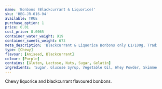 ```yaml
---
name: 'Bonbons (Blackcurrant & Liquorice)'
sku: 'HBG-JR-016-04'
available: TRUE
purchase_option: 1
price: 0.01
cost_price: 0.0065
container_water_weight: 919
container_sweets_weight: 673
meta_description: 'Blackcurrant & Liquorice Bonbons only Ł1/100g. Traditional sweets and more at Humbugs Confectionery Store. Specialists in satisfying your sweet tooth!'
type: [Chewy]
flavour: [Aniseed, Blackcurrant]
colour: [Purple]
contains: [Gluten, Lactose, Nuts, Sugar, Gelatin]
ingredients: 'Sugar, Glucose Syrup, Vegetable Oil, Whey Powder, Skimmed Milk Powder, Cornflour, Citric Acid, Flavourings, Butter Oil, Salt, Emulsifier: Soya Lecithin, Colour: E162'
---
```

Chewy liquorice and blackcurrant flavoured bonbons.